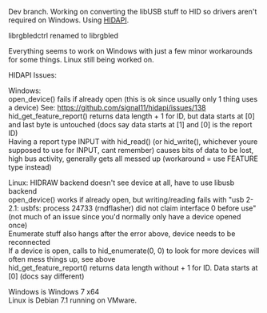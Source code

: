 Dev branch. Working on converting the libUSB stuff to HID so drivers aren't required on Windows. Using <a href="https://github.com/signal11/hidapi">HIDAPI</a>.  

librgbledctrl renamed to librgbled

Everything seems to work on Windows with just a few minor workarounds for some things. Linux still being worked on.


HIDAPI Issues:

Windows:  
open_device() fails if already open (this is ok since usually only 1 thing uses a device) See: https://github.com/signal11/hidapi/issues/138  
hid_get_feature_report() returns data length + 1 for ID, but data starts at [0] and last byte is untouched (docs say data starts at [1] and [0] is the report ID)  
Having a report type INPUT with hid_read() (or hid_write(), whichever youre supposed to use for INPUT, cant remember) causes bits of data to be lost, high bus activity, generally gets all messed up (workaround = use FEATURE type instead)  


Linux:
HIDRAW backend doesn't see device at all, have to use libusb backend  
open_device() works if already open, but writing/reading fails with "usb 2-2.1: usbfs: process 24733 (rndflasher) did not claim interface 0 before use" (not much of an issue since you'd normally only have a device opened once)  
Enumerate stuff also hangs after the error above, device needs to be reconnected  
If a device is open, calls to hid_enumerate(0, 0) to look for more devices will often mess things up, see above  
hid_get_feature_report() returns data length without + 1 for ID. Data starts at [0] (docs say different)  


Windows is Windows 7 x64  
Linux is Debian 7.1 running on VMware.

